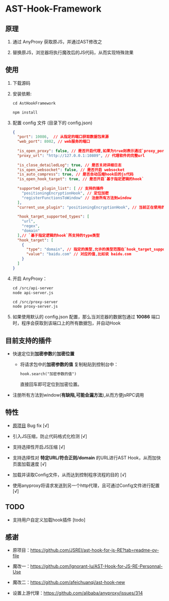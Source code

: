 # AST-Hook-Framework

## 原理

1. 通过 AnyProxy 获取原JS，并通过AST修改之

2. 替换原JS，浏览器将执行魔改后的JS代码，从而实现特殊效果

   


## 使用

1. 下载源码

2. 安装依赖:

   ```md
   cd AstHookFramework
   
   npm install
   ```

   

3. 配置 config 文件 (目录下的 config.json)

   ```json
   {
     "port": 10086,  // 从指定的端口获取数据包来源
     "web_port": 8002, // web服务的端口
     
     "is_open_proxy": false, // 是否开启代理,如果为true则表示通过`proxy_port`进行发送数据
     "proxy_url": "http://127.0.0.1:10809", // 代理软件的完整url
     
     "is_close_detailedLog": true, // 是否关闭详细日志
     "is_open_websocket": false, // 是否开启 websocket
     "is_auto_compress": true, // 是否自动压缩hook后的js代码
     "is_open_hook_target": true, // 是否开启`基于指定逻辑的hook`
     
     "supported_plugin_list": [ // 支持的插件
       "positioningEncryptionHook", // 定位加密
       "registerFunctionsToWindow" // 注册所有方法到window
     ],
     "current_use_plugin": "positioningEncryptionHook", // 当前正在使用的插件
     
     "hook_target_supported_types": [
       "url",
       "regex",
       "domain"
     ],// `基于指定逻辑的hook`所支持的type类型
     "hook_target": [
       {
         "type": "domain", // 指定的类型,允许的类型范围在`hook_target_supported_types`
         "value": "baidu.com" // 对应的值,比如说 baidu.com
       }
     ]
   }
   ```

   

4. 开启 AnyProxy：

   ```md
   cd /src/api-server
   node api-server.js
   
   cd /src/proxy-server
   node proxy-server.js
   ```

5. 如果使用默认的 config.json 配置，那么当浏览器的数据包通过 **10086** 端口时，程序会获取到该端口上的所有数据包，并自动Hook

   

## 目前支持的插件

- 快速定位到**加密参数**的**加密位置**

  - 将请求包中的**加密参数的值** 复制粘贴到控制台中：

    ```md
    hook.search("加密参数的值")
    ```

    直接回车即可定位到加密位置。

- 注册所有方法到window(**有缺陷,可能会漏方法**),从而方便jsRPC调用



## 特性

- [原项目](https://github.com/JSREI/ast-hook-for-js-RE?tab=readme-ov-file) Bug fix [√]

- 引入JS压缩，防止代码格式化检测 [√]

- 支持选择性开启JS压缩  [√]

- 支持选择性对 **特定URL/符合正则/domain** 的URL进行AST Hook，从而加快页面加载速度 [√]

- 加载并读取Config文件，从而达到控制程序流程的目的  [√]

- 使用anyproxy将请求发送到另一个http代理，且可通过Config文件进行配置   [√]

  

## TODO

- 支持用户自定义加载hook插件 [todo]



## 感谢

- 原项目：https://github.com/JSREI/ast-hook-for-js-RE?tab=readme-ov-file
- 魔改一：https://github.com/lgnorant-lu/AST-Hook-for-JS-RE-Personnal-Use
- 魔改二：https://github.com/afeichuanqi/ast-hook-new

- 设置上游代理：https://github.com/alibaba/anyproxy/issues/314
